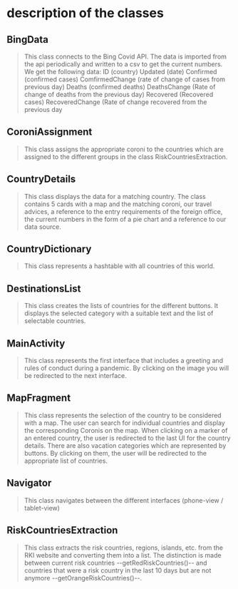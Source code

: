 # description of the classes

## BingData

>This class connects to the Bing Covid API. The data is imported from the api periodically and written to a csv to get the current numbers.
 We get the following data:
 ID (country)
 Updated (date)
 Confirmed (confirmed cases)
 ComfirmedChange (rate of change of cases from previous day)
 Deaths (confirmed deaths)
 DeathsChange (Rate of change of deaths from the previous day)
 Recovered (Recovered cases)
 RecoveredChange (Rate of change recovered from the previous day


## CoroniAssignment

>This class assigns the appropriate coroni to the countries which are assigned to the different groups in the class RiskCountriesExtraction.


## CountryDetails

>This class displays the data for a matching country.
 The class contains 5 cards with
 a map and the matching coroni,
 our travel advices,
 a reference to the entry requirements of the foreign office,
 the current numbers in the form of a pie chart and
 a reference to our data source.


## CountryDictionary

>This class represents a hashtable with all countries of this world.


## DestinationsList

>This class creates the lists of countries for the different buttons.
 It displays the selected category with a suitable text and the list of selectable countries.


## MainActivity

>This class represents the first interface that includes a greeting and rules of conduct during a pandemic.
 By clicking on the image you will be redirected to the next interface.


## MapFragment

>This class represents the selection of the country to be considered with a map.
 The user can search for individual countries and display the corresponding Coronis on the map.
 When clicking on a marker of an entered country, the user is redirected to the last UI for the country details.
 There are also vacation categories which are represented by buttons.
 By clicking on them, the user will be redirected to the appropriate list of countries.


## Navigator

>This class navigates between the different interfaces (phone-view / tablet-view)


## RiskCountriesExtraction

>This class extracts the risk countries, regions, islands, etc. from the RKI website and converting
 them into a list.
 The distinction is made between current risk countries --getRedRiskCountries()-- and countries that were a risk country in
 the last 10 days but are not anymore --getOrangeRiskCountries()--.

